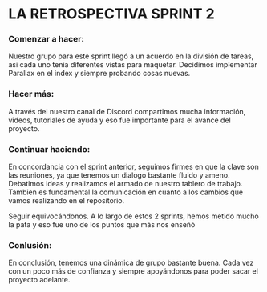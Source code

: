 # LA RETROSPECTIVA SPRINT 2


### Comenzar a hacer:

  Nuestro grupo para este sprint llegó a un acuerdo en la división de tareas, asi cada uno tenia diferentes vistas para maquetar. Decidimos implementar Parallax en el index y siempre probando cosas nuevas. 

### Hacer más:

  A través del nuestro canal de Discord compartimos mucha información, videos, tutoriales de ayuda y eso fue importante para el avance del proyecto. 

### Continuar haciendo:

  En concordancia con el sprint anterior, seguimos firmes en que la clave son las reuniones, ya que tenemos un dialogo bastante fluido y ameno. Debatimos ideas y realizamos el armado de nuestro tablero de trabajo.
  Tambien es fundamental la comunicación en cuanto a los cambios que vamos realizando en el repositorio.
  
  Seguir equivocándonos. A lo largo de estos 2 sprints, hemos metido mucho la pata y eso fue uno de los puntos que más nos enseñó

			
### Conlusión:

  En conclusión, tenemos una dinámica de grupo bastante buena. Cada vez con un poco más de confianza y siempre apoyándonos para poder sacar el proyecto adelante. 
